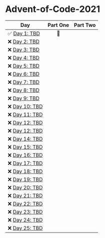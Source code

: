 # Advent-of-Code-2021
| Day  | Part One | Part Two | 
|---|:---:|:---:|
| ✅ [Day 1: TBD]()|🎇 | |
| ❌ [Day 2: TBD]()| | |
| ❌ [Day 3: TBD]()| | |
| ❌ [Day 4: TBD]()| | |
| ❌ [Day 5: TBD]()| | |
| ❌ [Day 6: TBD]()| | |
| ❌ [Day 7: TBD]()| | |
| ❌ [Day 8: TBD]()| | |
| ❌ [Day 9: TBD]()| | |
| ❌ [Day 10: TBD]()| | |
| ❌ [Day 11: TBD]()| | |
| ❌ [Day 12: TBD]()| | |
| ❌ [Day 12: TBD]()| | |
| ❌ [Day 14: TBD]()| | |
| ❌ [Day 15: TBD]()| | |
| ❌ [Day 16: TBD]()| | |
| ❌ [Day 17: TBD]()| | |
| ❌ [Day 18: TBD]()| | |
| ❌ [Day 19: TBD]()| | |
| ❌ [Day 20: TBD]()| | |
| ❌ [Day 21: TBD]()| | |
| ❌ [Day 22: TBD]()| | |
| ❌ [Day 23: TBD]()| | |
| ❌ [Day 24: TBD]()| | |
| ❌ [Day 25: TBD]()| | |
